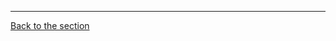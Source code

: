



---
[Back to the section](/courseFiles/Section_05-threatModellingAndReporting/threatModellingAndReporting.md)
